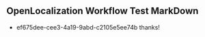 ## OpenLocalization Workflow Test MarkDown
* ef675dee-cee3-4a19-9abd-c2105e5ee74b thanks!

<!--HONumber=Aug16_HO4-->


